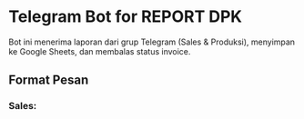 # Telegram Bot for REPORT DPK

Bot ini menerima laporan dari grup Telegram (Sales & Produksi), menyimpan ke Google Sheets, dan membalas status invoice.

## Format Pesan
### Sales:
